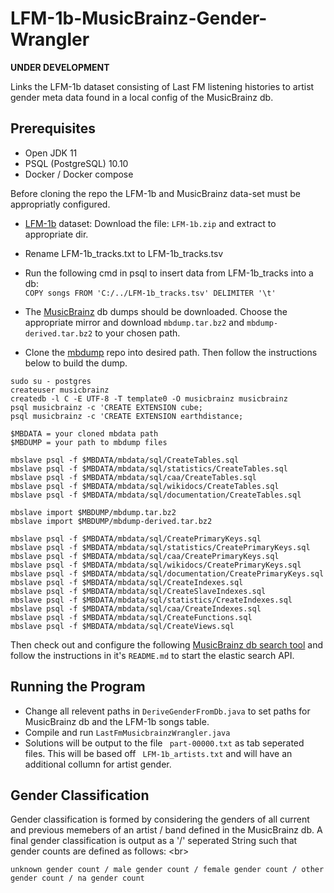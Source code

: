 LFM-1b-MusicBrainz-Gender-Wrangler
=========================

**UNDER DEVELOPMENT**

Links the LFM-1b dataset consisting of Last FM listening histories to artist gender meta data found in a local config of the MusicBrainz db.

## Prerequisites

* Open JDK 11
* PSQL (PostgreSQL) 10.10
* Docker / Docker compose 

Before cloning the repo the LFM-1b and MusicBrainz data-set must be appropriatly configured.

* [LFM-1b](http://www.cp.jku.at/datasets/LFM-1b/) dataset: Download the file: ```LFM-1b.zip``` and extract to appropriate dir. 

* Rename LFM-1b_tracks.txt to LFM-1b_tracks.tsv
* Run the following cmd in psql to insert data from LFM-1b_tracks into a db: <br/>
```COPY songs FROM 'C:/../LFM-1b_tracks.tsv' DELIMITER '\t'```

* The [MusicBrainz](https://musicbrainz.org/doc/MusicBrainz_Database/Download) db dumps should be downloaded. Choose the appropriate mirror and download ```mbdump.tar.bz2``` and ```mbdump-derived.tar.bz2``` to your chosen path.   

* Clone the [mbdump](https://github.com/lalinsky/mbdata.git) repo into desired path. Then follow the instructions below to build the dump. <br/>

```
sudo su - postgres
createuser musicbrainz
createdb -l C -E UTF-8 -T template0 -O musicbrainz musicbrainz
psql musicbrainz -c 'CREATE EXTENSION cube;
psql musicbrainz -c 'CREATE EXTENSION earthdistance;

$MBDATA = your cloned mbdata path
$MBDUMP = your path to mbdump files

mbslave psql -f $MBDATA/mbdata/sql/CreateTables.sql
mbslave psql -f $MBDATA/mbdata/sql/statistics/CreateTables.sql
mbslave psql -f $MBDATA/mbdata/sql/caa/CreateTables.sql
mbslave psql -f $MBDATA/mbdata/sql/wikidocs/CreateTables.sql
mbslave psql -f $MBDATA/mbdata/sql/documentation/CreateTables.sql

mbslave import $MBDUMP/mbdump.tar.bz2 
mbslave import $MBDUMP/mbdump-derived.tar.bz2

mbslave psql -f $MBDATA/mbdata/sql/CreatePrimaryKeys.sql
mbslave psql -f $MBDATA/mbdata/sql/statistics/CreatePrimaryKeys.sql
mbslave psql -f $MBDATA/mbdata/sql/caa/CreatePrimaryKeys.sql
mbslave psql -f $MBDATA/mbdata/sql/wikidocs/CreatePrimaryKeys.sql
mbslave psql -f $MBDATA/mbdata/sql/documentation/CreatePrimaryKeys.sql
mbslave psql -f $MBDATA/mbdata/sql/CreateIndexes.sql
mbslave psql -f $MBDATA/mbdata/sql/CreateSlaveIndexes.sql
mbslave psql -f $MBDATA/mbdata/sql/statistics/CreateIndexes.sql
mbslave psql -f $MBDATA/mbdata/sql/caa/CreateIndexes.sql
mbslave psql -f $MBDATA/mbdata/sql/CreateFunctions.sql
mbslave psql -f $MBDATA/mbdata/sql/CreateViews.sql
```

Then check out and configure the following [MusicBrainz db search tool](https://github.com/dshakes90/musicbrainzsearch) and follow the instructions in it's ```README.md``` to start the elastic search API.

## Running the Program

* Change all relevent paths in ```DeriveGenderFromDb.java``` to set paths for MusicBrainz db and the LFM-1b songs table. 
* Compile and run ```LastFmMusicbrainzWrangler.java``` 
* Solutions will be output to the file ``` part-00000.txt```  as tab seperated files. This will be based off ``` LFM-1b_artists.txt```  and will have an additional collumn for artist gender. 

## Gender Classification

Gender classification is formed by considering the genders of all current and previous memebers of an artist / band defined in the MusicBrainz db. A final gender classification is output as a '/' seperated String such that gender counts are defined as follows: <br\>

```unknown gender count / male gender count / female gender count / other gender count / na gender count``` 

